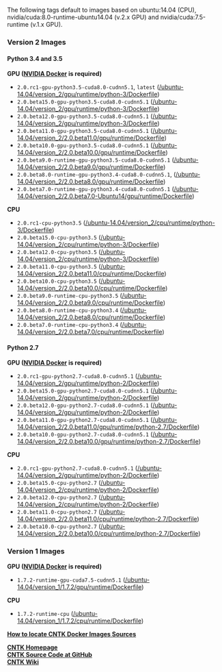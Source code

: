 The following tags default to images based on ubuntu:14.04 (CPU), nvidia/cuda:8.0-runtime-ubuntu14.04 (v.2.x GPU) and nvidia/cuda:7.5-runtime (v.1.x GPU).

### Version 2 Images
#### Python 3.4 and 3.5

**GPU ([NVIDIA Docker](https://github.com/nvidia/nvidia-docker) is required)**

* `2.0.rc1-gpu-python3.5-cuda8.0-cudnn5.1`, `latest` ([/ubuntu-14.04/version_2/gpu/runtime/python-3/Dockerfile](https://github.com/Microsoft/CNTK-docker/blob/v2.0.rc1/ubuntu-14.04/version_2/gpu/runtime/python-3/Dockerfile))
* `2.0.beta15.0-gpu-python3.5-cuda8.0-cudnn5.1` ([/ubuntu-14.04/version_2/gpu/runtime/python-3/Dockerfile](https://github.com/Microsoft/CNTK-docker/blob/v2.0.beta15.0/ubuntu-14.04/version_2/gpu/runtime/python-3/Dockerfile))
* `2.0.beta12.0-gpu-python3.5-cuda8.0-cudnn5.1` ([/ubuntu-14.04/version_2/gpu/runtime/python-3/Dockerfile](https://github.com/Microsoft/CNTK-docker/blob/v2.0.beta12.0/ubuntu-14.04/version_2/gpu/runtime/python-3/Dockerfile))
* `2.0.beta11.0-gpu-python3.5-cuda8.0-cudnn5.1` ([/ubuntu-14.04/version_2/2.0.beta11.0/gpu/runtime/Dockerfile](https://github.com/Microsoft/CNTK-docker/blob/v2.0.beta11.0/ubuntu-14.04/version_2/2.0.beta11.0/gpu/runtime/Dockerfile))
* `2.0.beta10.0-gpu-python3.5-cuda8.0-cudnn5.1` ([/ubuntu-14.04/version_2/2.0.beta10.0/gpu/runtime/Dockerfile](https://github.com/Microsoft/CNTK-docker/blob/v2.0.beta10.0/ubuntu-14.04/version_2/2.0.beta10.0/gpu/runtime/Dockerfile))
* `2.0.beta9.0-runtime-gpu-python3.5-cuda8.0-cudnn5.1` ([/ubuntu-14.04/version_2/2.0.beta9.0/gpu/runtime/Dockerfile](https://github.com/Microsoft/CNTK-docker/blob/v2.0.beta9.0/ubuntu-14.04/version_2/2.0.beta9.0/gpu/runtime/Dockerfile))
* `2.0.beta8.0-runtime-gpu-python3.4-cuda8.0-cudnn5.1`, ([/ubuntu-14.04/version_2/2.0.beta8.0/gpu/runtime/Dockerfile](https://github.com/Microsoft/CNTK-docker/blob/v2.0.beta8.0/ubuntu-14.04/version_2/2.0.beta8.0/gpu/runtime/Dockerfile))
* `2.0.beta7.0-runtime-gpu-python3.4-cuda8.0-cudnn5.1` ([/ubuntu-14.04/version_2/2.0.beta7.0-Ubuntu14/gpu/runtime/Dockerfile](https://github.com/Microsoft/CNTK-docker/blob/v2.0.beta7.0-Ubuntu14/ubuntu-14.04/version_2/2.0.beta7.0/gpu/runtime/Dockerfile))

**CPU**

* `2.0.rc1-cpu-python3.5` ([/ubuntu-14.04/version_2/cpu/runtime/python-3/Dockerfile](https://github.com/Microsoft/CNTK-docker/blob/v2.0.rc1/ubuntu-14.04/version_2/cpu/runtime/python-3/Dockerfile))
* `2.0.beta15.0-cpu-python3.5` ([/ubuntu-14.04/version_2/cpu/runtime/python-3/Dockerfile](https://github.com/Microsoft/CNTK-docker/blob/v2.0.beta15.0/ubuntu-14.04/version_2/cpu/runtime/python-3/Dockerfile))
* `2.0.beta12.0-cpu-python3.5` ([/ubuntu-14.04/version_2/cpu/runtime/python-3/Dockerfile](https://github.com/Microsoft/CNTK-docker/blob/v2.0.beta12.0/ubuntu-14.04/version_2/cpu/runtime/python-3/Dockerfile))
* `2.0.beta11.0-cpu-python3.5` ([/ubuntu-14.04/version_2/2.0.beta11.0/cpu/runtime/Dockerfile](https://github.com/Microsoft/CNTK-docker/blob/v2.0.beta11.0/ubuntu-14.04/version_2/2.0.beta11.0/cpu/runtime/Dockerfile))
* `2.0.beta10.0-cpu-python3.5` ([/ubuntu-14.04/version_2/2.0.beta10.0/cpu/runtime/Dockerfile](https://github.com/Microsoft/CNTK-docker/blob/v2.0.beta10.0/ubuntu-14.04/version_2/2.0.beta10.0/cpu/runtime/Dockerfile))
* `2.0.beta9.0-runtime-cpu-python3.5` ([/ubuntu-14.04/version_2/2.0.beta9.0/cpu/runtime/Dockerfile](https://github.com/Microsoft/CNTK-docker/blob/v2.0.beta9.0/ubuntu-14.04/version_2/2.0.beta9.0/cpu/runtime/Dockerfile))
* `2.0.beta8.0-runtime-cpu-python3.4` ([/ubuntu-14.04/version_2/2.0.beta8.0/cpu/runtime/Dockerfile](https://github.com/Microsoft/CNTK-docker/blob/v2.0.beta8.0/ubuntu-14.04/version_2/2.0.beta8.0/cpu/runtime/Dockerfile))
* `2.0.beta7.0-runtime-cpu-python3.4` ([/ubuntu-14.04/version_2/2.0.beta7.0/cpu/runtime/Dockerfile](https://github.com/Microsoft/CNTK-docker/blob/v2.0.beta7.0/ubuntu-14.04/version_2/2.0.beta7.0/cpu/runtime/Dockerfile))

#### Python 2.7

**GPU ([NVIDIA Docker](https://github.com/nvidia/nvidia-docker) is required)**

* `2.0.rc1-gpu-python2.7-cuda8.0-cudnn5.1` ([/ubuntu-14.04/version_2/gpu/runtime/python-2/Dockerfile](https://github.com/Microsoft/CNTK-docker/blob/v2.0.rc1/ubuntu-14.04/version_2/gpu/runtime/python-2/Dockerfile))
* `2.0.beta15.0-gpu-python2.7-cuda8.0-cudnn5.1` ([/ubuntu-14.04/version_2/gpu/runtime/python-2/Dockerfile](https://github.com/Microsoft/CNTK-docker/blob/v2.0.beta15.0/ubuntu-14.04/version_2/gpu/runtime/python-2/Dockerfile))
* `2.0.beta12.0-gpu-python2.7-cuda8.0-cudnn5.1` ([/ubuntu-14.04/version_2/gpu/runtime/python-2/Dockerfile](https://github.com/Microsoft/CNTK-docker/blob/v2.0.beta12.0/ubuntu-14.04/version_2/gpu/runtime/python-2/Dockerfile))
* `2.0.beta11.0-gpu-python2.7-cuda8.0-cudnn5.1` ([/ubuntu-14.04/version_2/2.0.beta11.0/gpu/runtime/python-2.7/Dockerfile](https://github.com/Microsoft/CNTK-docker/blob/v2.0.beta11.0/ubuntu-14.04/version_2/2.0.beta11.0/gpu/runtime/python-2.7/Dockerfile))
* `2.0.beta10.0-gpu-python2.7-cuda8.0-cudnn5.1` ([/ubuntu-14.04/version_2/2.0.beta10.0/gpu/runtime/python-2.7/Dockerfile](https://github.com/Microsoft/CNTK-docker/blob/v2.0.beta10.0/ubuntu-14.04/version_2/2.0.beta10.0/gpu/runtime/python-2.7/Dockerfile))

**CPU**

* `2.0.rc1-gpu-python2.7-cuda8.0-cudnn5.1` ([/ubuntu-14.04/version_2/gpu/runtime/python-2/Dockerfile](https://github.com/Microsoft/CNTK-docker/blob/v2.0.rc1/ubuntu-14.04/version_2/gpu/runtime/python-2/Dockerfile))
* `2.0.beta15.0-cpu-python2.7` ([/ubuntu-14.04/version_2/cpu/runtime/python-2/Dockerfile](https://github.com/Microsoft/CNTK-docker/blob/v2.0.beta15.0/ubuntu-14.04/version_2/cpu/runtime/python-2/Dockerfile))
* `2.0.beta12.0-cpu-python2.7` ([/ubuntu-14.04/version_2/cpu/runtime/python-2/Dockerfile](https://github.com/Microsoft/CNTK-docker/blob/v2.0.beta12.0/ubuntu-14.04/version_2/cpu/runtime/python-2/Dockerfile))
* `2.0.beta11.0-cpu-python2.7` ([/ubuntu-14.04/version_2/2.0.beta11.0/cpu/runtime/python-2.7/Dockerfile](https://github.com/Microsoft/CNTK-docker/blob/v2.0.beta11.0/ubuntu-14.04/version_2/2.0.beta11.0/cpu/runtime/python-2.7/Dockerfile))
* `2.0.beta10.0-cpu-python2.7` ([/ubuntu-14.04/version_2/2.0.beta10.0/cpu/runtime/python-2.7/Dockerfile](https://github.com/Microsoft/CNTK-docker/blob/v2.0.beta10.0/ubuntu-14.04/version_2/2.0.beta10.0/cpu/runtime/python-2.7/Dockerfile))

### Version 1 Images

**GPU ([NVIDIA Docker](https://github.com/nvidia/nvidia-docker) is required)**

* `1.7.2-runtime-gpu-cuda7.5-cudnn5.1` ([/ubuntu-14.04/version_1/1.7.2/gpu/runtime/Dockerfile](https://github.com/Microsoft/CNTK-docker/blob/master/ubuntu-14.04/version_1/1.7.2/gpu/runtime/Dockerfile))

**CPU**

* `1.7.2-runtime-cpu` ([/ubuntu-14.04/version_1/1.7.2/cpu/runtime/Dockerfile](https://github.com/Microsoft/CNTK-docker/blob/master/ubuntu-14.04/version_1/1.7.2/cpu/runtime/Dockerfile))

**[How to locate CNTK Docker Images Sources](https://github.com/Microsoft/CNTK-docker/blob/master/README-Docker-Source-Location.md)**

**[CNTK Homepage](https://cntk.ai)**  
**[CNTK Source Code at GitHub](https://github.com/microsoft/cntk)**  
**[CNTK Wiki](https://github.com/microsoft/cntk/wiki)**
